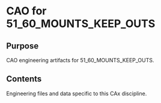 # CAO for 51_60_MOUNTS_KEEP_OUTS

## Purpose
CAO engineering artifacts for 51_60_MOUNTS_KEEP_OUTS.

## Contents
Engineering files and data specific to this CAx discipline.
